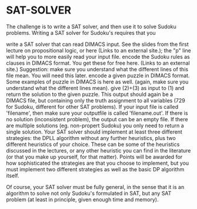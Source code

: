 # SAT-SOLVER
The challenge is to write a SAT solver, and then use it to solve Sudoku problems.
Writing a SAT solver for Sudoku's requires that you

write a SAT solver that can read DIMACS input. See the slides from the first lecture on propositional logic, or here (Links to an external site.); the "p" line will help you to more easily read your input file. 
encode the Sudoku rules as clauses in DIMACS format. You get these for free here. (Links to an external site.)
Suggestion: make sure you understand what the different lines of this file mean. You will need this later. 
encode a given puzzle in DIMACS format. Some examples of puzzle in DIMACS is here as well.
(again, make sure you understand what the different lines mean).
give (2)+(3) as input to (1) and return the solution to the given puzzle. 
This output should again be a DIMACS file, but containing only the truth assignment to all variables (729 for Sudoku, different for other SAT problems). If your input file is called 'filename', then make sure your outputfile is called 'filename.out'. If there is no solution (inconsistent problem), the output can be an empty file. If there are multiple solutions (eg. non-propert Sudoku) you only need to return a single solution.
Your SAT solver should implement at least three different strategies: the DPLL algorithm without any further heuristics, plus two different heuristics of your choice. These can be some of the heuristics discussed in the lectures, or any other heuristic you can find in the literature (or that you make up yourself, for that matter). Points will be awarded for how sophisticated the strategies are that you choose to implement, but you must implement two different strategies as well as the basic DP algorithm itself.

Of course, your SAT solver must be fully general, in the sense that it is an algorithm to solve not only Sudoku's formulated in SAT, but any SAT problem (at least in principle, given enough time and memory).
